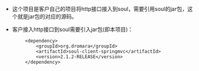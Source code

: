- 这个项目是客户自己的项目将http接口接入到soul，需要引用soul的jar包，这个就是jar包的对应的源码。

- 客户接入http接口到soul需要引入jar包(即本项目)：
```
        <dependency>
            <groupId>org.dromara</groupId>
            <artifactId>soul-client-springmvc</artifactId>
            <version>2.1.2-RELEASE</version>
        </dependency>
```



